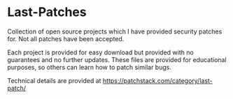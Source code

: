 # Last-Patches
Collection of open source projects which I have provided security patches for. Not all patches have been accepted.

Each project is provided for easy download but provided with no guarantees and no further updates. These files are provided for educational purposes, so others can learn how to patch similar bugs.

Technical details are provided at https://patchstack.com/category/last-patch/
